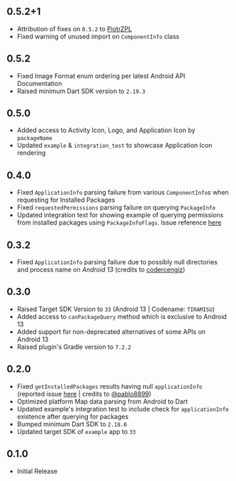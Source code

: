 ## 0.5.2+1

* Attribution of fixes on `0.5.2` to [PiotrZPL](https://github.com/PiotrZPL)
* Fixed warning of unused import on `ComponentInfo` class

## 0.5.2

* Fixed Image Format enum ordering per latest Android API Documentation
* Raised minimum Dart SDK version to `2.19.3`

## 0.5.0

* Added access to Activity Icon, Logo, and Application Icon by `packageName`
* Updated `example` & `integration_test` to showcase Application Icon rendering

## 0.4.0

* Fixed `ApplicationInfo` parsing failure from various `ComponentInfo`s when requesting for Installed Packages
* Fixed `requestedPermissions` parsing failure on querying `PackageInfo`
* Updated integration test for showing example of querying permissions from installed packages using `PackageInfoFlags`. Issue reference [here](https://github.com/nsNeruno/android_package_manager/issues/4)

## 0.3.2

* Fixed `ApplicationInfo` parsing failure due to possibly null directories and process name on *Android 13* (credits to [codercengiz](https://github.com/codercengiz))

## 0.3.0

* Raised Target SDK Version to `33` (Android 13 | Codename: `TIRAMISU`)
* Added access to `canPackageQuery` method which is exclusive to Android 13
* Added support for non-deprecated alternatives of some APIs on Android 13
* Raised plugin's Gradle version to `7.2.2`

## 0.2.0

* Fixed `getInstalledPackages` results having null `applicationInfo` (reported issue [here](https://github.com/nsNeruno/android_package_manager/issues/1) | credits to [@pablo8899](https://github.com/pablo8899))
* Optimized platform Map data parsing from Android to Dart
* Updated example's integration test to include check for `applicationInfo` existence after 
querying for packages
* Bumped minimum Dart SDK to `2.18.0`
* Updated target SDK of `example` app to `33`

## 0.1.0

* Initial Release
